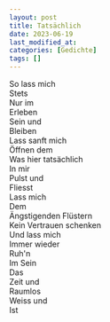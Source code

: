 ```yaml
---
layout: post
title: Tatsächlich
date: 2023-06-19
last_modified_at:
categories: [Gedichte]
tags: []
---
```


So lass mich  
Stets  
Nur im  
Erleben  
Sein und  
Bleiben  
Lass sanft mich  
Öffnen dem  
Was hier tatsächlich  
In mir  
Pulst und  
Fliesst  
Lass mich  
Dem  
Ängstigenden Flüstern  
Kein Vertrauen schenken  
Und lass mich  
Immer wieder  
Ruh'n  
Im Sein  
Das  
Zeit und  
Raumlos  
Weiss und  
Ist
